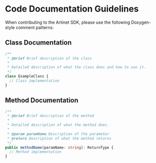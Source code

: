 # Code Documentation Guidelines

When contributing to the Artinet SDK, please use the following Doxygen-style comment patterns:

## Class Documentation

```typescript
/**
 * @brief Brief description of the class
 * 
 * Detailed description of what the class does and how to use it.
 */
class ExampleClass {
  // Class implementation
}
```

## Method Documentation

```typescript
/**
 * @brief Brief description of the method
 * 
 * Detailed description of what the method does.
 * 
 * @param paramName Description of the parameter
 * @return Description of what the method returns
 */
public methodName(paramName: string): ReturnType {
  // Method implementation
}
```